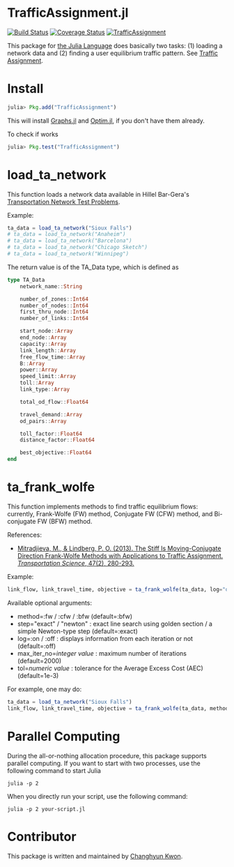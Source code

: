 # TrafficAssignment.jl

[![Build Status](https://travis-ci.org/chkwon/TrafficAssignment.jl.svg?branch=master)](https://travis-ci.org/chkwon/TrafficAssignment.jl)
[![Coverage Status](https://coveralls.io/repos/chkwon/TrafficAssignment.jl/badge.svg)](https://coveralls.io/r/chkwon/TrafficAssignment.jl)
[![TrafficAssignment](http://pkg.julialang.org/badges/TrafficAssignment_release.svg)](http://pkg.julialang.org/?pkg=TrafficAssignment&ver=release)

This package for [the Julia Language](http://www.julialang.org) does basically two tasks: (1) loading a network data and (2) finding a user equilibrium traffic pattern. See [Traffic Assignment](https://en.wikipedia.org/wiki/Route_assignment).

# Install


```julia
julia> Pkg.add("TrafficAssignment")
```

This will install [Graphs.jl](https://github.com/JuliaLang/Graphs.jl) and [Optim.jl](https://github.com/JuliaOpt/Optim.jl), if you don't have them already.

To check if works
```julia
julia> Pkg.test("TrafficAssignment")
```

# load_ta_network

This function loads a network data available in Hillel Bar-Gera's [Transportation Network Test Problems](http://www.bgu.ac.il/~bargera/tntp/).

Example:
```julia
ta_data = load_ta_network("Sioux Falls")
# ta_data = load_ta_network("Anaheim")
# ta_data = load_ta_network("Barcelona")
# ta_data = load_ta_network("Chicago Sketch")
# ta_data = load_ta_network("Winnipeg")
```

The return value is of the TA_Data type, which is defined as
```julia
type TA_Data
    network_name::String

    number_of_zones::Int64
    number_of_nodes::Int64
    first_thru_node::Int64
    number_of_links::Int64

    start_node::Array
    end_node::Array
    capacity::Array
    link_length::Array
    free_flow_time::Array
    B::Array
    power::Array
    speed_limit::Array
    toll::Array
    link_type::Array

    total_od_flow::Float64

    travel_demand::Array
    od_pairs::Array

    toll_factor::Float64
    distance_factor::Float64

    best_objective::Float64
end
```

# ta_frank_wolfe

This function implements methods to find traffic equilibrium flows: currently, Frank-Wolfe (FW) method, Conjugate FW (CFW) method, and Bi-conjugate FW (BFW) method.

References:
- [Mitradjieva, M., & Lindberg, P. O. (2013). The Stiff Is Moving-Conjugate Direction Frank-Wolfe Methods with Applications to Traffic Assignment. *Transportation Science*, 47(2), 280-293.](http://pubsonline.informs.org/doi/abs/10.1287/trsc.1120.0409)

Example:
```julia
link_flow, link_travel_time, objective = ta_frank_wolfe(ta_data, log="off", tol=1e-2)
```

Available optional arguments:
* method=:fw / :cfw / :bfw (default=:bfw)
* step="exact" / "newton" : exact line search using golden section / a simple Newton-type step (default=:exact)
* log=:on / :off : displays information from each iteration or not (default=:off)
* max_iter_no=*integer value* : maximum number of iterations (default=2000)
* tol=*numeric value* : tolerance for the Average Excess Cost (AEC) (default=1e-3)

For example, one may do:
```julia
ta_data = load_ta_network("Sioux Falls")
link_flow, link_travel_time, objective = ta_frank_wolfe(ta_data, method=:cfw, max_iter_no=50000, step=:newton, log=:on, tol=1e-5)
```


# Parallel Computing

During the all-or-nothing allocation procedure, this package supports parallel computing. If you want to start with two processes, use the following command to start Julia

```
julia -p 2
```

When you directly run your script, use the following command:

```
julia -p 2 your-script.jl
```



# Contributor
This package is written and maintained by [Changhyun Kwon](http://www.chkwon.net).

